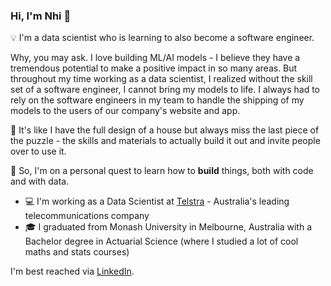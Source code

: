 ### Hi, I'm Nhi 👋 

💡 I'm a data scientist who is learning to also become a software engineer. 

Why, you may ask. I love building ML/AI models - I believe they have a tremendous potential to make a positive impact in so many areas. But throughout my time working as a data scientist, I realized without the skill set of a software engineer, I cannot bring my models to life. I always had to rely on the software engineers in my team to handle the shipping of my models to the users of our company's website and app. 

🧩 It's like I have the full design of a house but always miss the last piece of the puzzle - the skills and materials to actually build it out and invite people over to use it. 

🌱 So, I'm on a personal quest to learn how to **build** things, both with code and with data.

* 💻 I'm working as a Data Scientist at [Telstra](https://www.telstra.com.au/) - Australia's leading telecommunications company 
* 🎓 I graduated from Monash University in Melbourne, Australia with a Bachelor degree in Actuarial Science (where I studied a lot of cool maths and stats courses)

I'm best reached via [LinkedIn](https://www.linkedin.com/in/nhi-hl-le/). 
